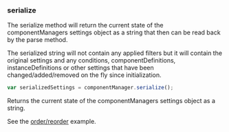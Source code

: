 ### <a name="serialize"></a> serialize

The serialize method will return the current state of the componentManagers settings object as a string that then can be read back by the parse method.

The serialized string will not contain any applied filters but it will contain the original settings and any conditions, componentDefinitions, instanceDefinitions or other settings that have been changed/added/removed on the fly since initialization.


```javascript
var serializedSettings = componentManager.serialize();
```

Returns the current state of the componentManagers settings object as a string.

See the [order/reorder](/examples/reorder-components) example.